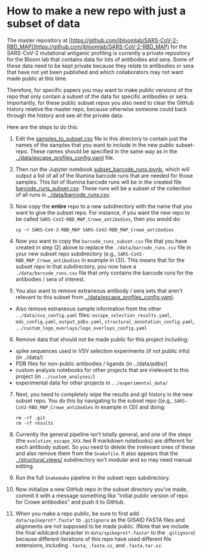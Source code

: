 # How to make a new repo with just a subset of data
The master repository at [https://github.com/jbloomlab/SARS-CoV-2-RBD_MAP](https://github.com/jbloomlab/SARS-CoV-2-RBD_MAP) for the SARS-CoV-2 mutational antigenic profiling is currently a private repository for the Bloom lab that contains data for lots of antibodies and sera.
Some of these data need to be kept private because they relate to antibodies or sera that have not yet been published and which collaborators may not want made public at this time.

Therefore, for specific papers you may want to make public versions of the repo that only contain a subset of the data for specific antibodies or sera.
Importantly, for these public subset repos you also need to clear the GitHub history relative the master repo, because otherwise someone could back through the history and see all the private data.

Here are the steps to do this:

 1. Edit the [samples_to_subset.csv](samples_to_subset.csv) file in this directory to contain just the names of the samples that you want to include in the new public subset-repo. These names should be specified in the same way as in the [../data/escape_profiles_config.yaml](../data/escape_profiles_config.yaml) file.

 2. Then run the Jupyter notebook [subset_barcode_runs.ipynb](subset_barcode_runs.ipynb), which will output a list of all of the Illumina barcode runs that are needed for those samples. This list of Illumina barcode runs will be in the created file [barcode_runs_subset.csv](barcode_runs_subset.csv). These runs will be a subset of the collection of all runs in [../data/barcode_runs.csv](../data/barcode_runs.csv).

 3. Now copy the **entire** repo to a new subdirectory with the name that you want to give the subset repo. For instance, if you want the new repo to be called `SARS-CoV2-RBD_MAP_Crowe_antibodies`, then you would do:

        cp -r SARS-CoV-2-RBD_MAP SARS-CoV2-RBD_MAP_Crowe_antibodies

 4. Now you want to copy the `barcode_runs_subset.csv` file that you have created in step (2) above to replace the `./data/barcode_runs.csv` file in your new subset repo subdirectory (e.g., `SARS-CoV2-RBD_MAP_Crowe_antibodies` in example in (3)). This means that for the subset repo in that subdirectory, you now have a `./data/barcode_runs.csv` file that only contains the barcode runs for the antibodies / sera of interest.

 5. You also want to remove extraneous antibody / sera sets that aren't relevant to this subset from [../data/escape_profiles_config.yaml](../data/escape_profiles_config.yaml).
  - Also remove extraneous sample information from the other `../data/xxx_config.yaml` files: `escape_selection_results.yaml`, `mds_config.yaml`, `output_pdbs.yaml`, `structural_annotation_config.yaml`, `../custom_logo_overlays/logo_overlays_config.yaml`


 6. Remove data that should not be made public for this project including:
  - spike sequences used in VSV selection experiments (if not public info) (in ../data/)
  - PDB files for non-public antibodies / ligands (in ../data/pdbs/)
  - custom analysis notebooks for other projects that are irrelevant to this project (in `../custom_analyses/`)
  - experimental data for other projects in `../experimental_data/`


 7. Next, you need to completely wipe the results and git history in the new subset repo. You do this by navigating to the subset repo ((e.g., `SARS-CoV2-RBD_MAP_Crowe_antibodies` in example in (3)) and doing:

        rm -rf .git
        rm -rf results

 7. Currently the general pipeline isn't totally general, and one of the steps (the `evolution_escape_XXX.Rmd` R markdown notebooks) are different for each antibody subset. So you need to delete the irrelevant ones of these and also remove them from the `Snakefile`. It also appears that the [../structural_views/](../structural_views) subdirectory isn't modular and so may need manual editing.

 9. Run the full `Snakemake` pipeline in the subset repo subdirectory.

 10. Now initialize a new GitHub repo in the subset directory you've made, commit it with a message something like "initial public version of repo for Crowe antibodies" and push it to GitHub.

 11. When you make a repo public, be sure to first add `data/spikeprot*.fasta*` to `.gitignore` as the GISAID FASTA files and alignments are not supposed to be made public. (Note that we include the final wildcard character in `data/spikeprot*.fasta*` to the `.gitignore`) because different iterations of this repo have used different file extensions, including `.fasta`, `.fasta.xz`, and `.fasta.tar.xz`.
